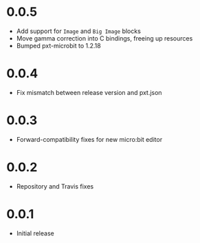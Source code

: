 # 0.0.5

* Add support for `Image` and `Big Image` blocks
* Move gamma correction into C bindings, freeing up resources
* Bumped pxt-microbit to 1.2.18

# 0.0.4

* Fix mismatch between release version and pxt.json

# 0.0.3

* Forward-compatibility fixes for new micro:bit editor

# 0.0.2

* Repository and Travis fixes

# 0.0.1

* Initial release